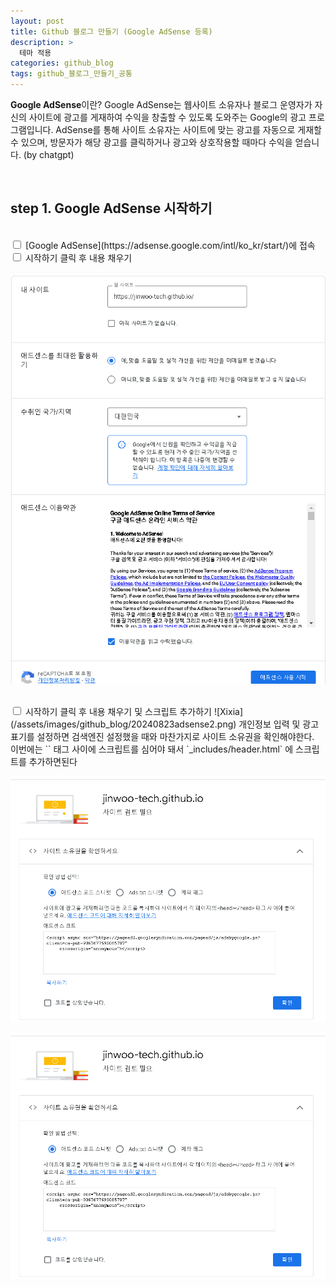 ```yaml
---
layout: post
title: Github 블로그 만들기 (Google AdSense 등록)
description: >
  테마 적용
categories: github_blog
tags: github_블로그_만들기_공통
---
```

**Google AdSense**이란?
Google AdSense는 웹사이트 소유자나 블로그 운영자가 자신의 사이트에 광고를 게재하여 수익을 창출할 수 있도록 도와주는 Google의 광고 프로그램입니다. 
AdSense를 통해 사이트 소유자는 사이트에 맞는 광고를 자동으로 게재할 수 있으며, 방문자가 해당 광고를 클릭하거나 광고와 상호작용할 때마다 수익을 얻습니다. (by chatgpt)

<br>

<h2>
    <span class = "jjw_h2_style">step 1. Google AdSense 시작하기 </span>
</h2>
<br>
<input type="checkbox">  [Google AdSense](https://adsense.google.com/intl/ko_kr/start/)에 접속
<br>
<input type="checkbox">  시작하기 클릭 후 내용 채우기  

![Xixia](/assets/images/github_blog/20240823adsense.png)

<br>
<input type="checkbox">  시작하기 클릭 후 내용 채우기 및 스크립트 추가하기 
![Xixia](/assets/images/github_blog/20240823adsense2.png)
개인정보 입력 및 광고 표기를 설정하면 검색엔진 설정했을 때와 마찬가지로 사이트 소유권을 확인해야한다. <br>
이번에는 `<head></head>` 태그 사이에 스크립트를 심어야 돼서 `_includes/header.html` 에 스크립트를 추가하면된다

![Xixia](/assets/images/github_blog/20240823adsense3.png)

![Xixia](/assets/images/github_blog/20240823adsense3.png)